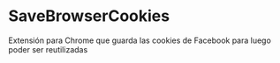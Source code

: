 # SaveBrowserCookies
Extensión para Chrome que guarda las cookies de Facebook para luego poder ser reutilizadas
